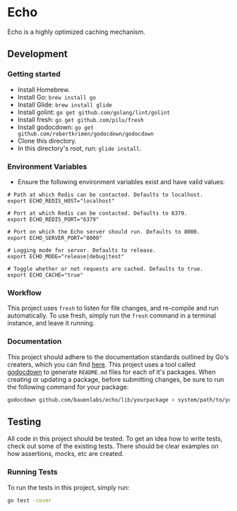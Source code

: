 # Echo
Echo is a highly optimized caching mechanism.

## Development
### Getting started
* Install Homebrew.
* Install Go: `brew install go`
* Install Glide: `brew install glide`
* Install golint: `go get github.com/golang/lint/golint`
* Install fresh: `go get github.com/pilu/fresh`
* Install godocdown: `go get github.com/robertkrimen/godocdown/godocdown`
* Clone this directory.
* In this directory's root, run: `glide install`.

### Environment Variables
* Ensure the following environment variables exist and have valid values:
```shell
# Path at which Redis can be contacted. Defaults to localhost.
export ECHO_REDIS_HOST="localhost"

# Port at which Redis can be contacted. Defaults to 6379.
export ECHO_REDIS_PORT="6379"

# Port on which the Echo server should run. Defaults to 8000.
export ECHO_SERVER_PORT="8000"

# Logging mode for server. Defaults to release.
export ECHO_MODE="release|debug|test"

# Toggle whether or not requests are cached. Defaults to true.
export ECHO_CACHE="true"
```

### Workflow
This project uses `fresh` to listen for file changes, and re-compile and run automatically. To use fresh, simply run the `fresh` command in a terminal instance, and leave it running.

### Documentation
This project should adhere to the documentation standards outlined by Go's creaters, which you can find [here](https://blog.golang.org/godoc-documenting-go-code). This project uses a tool called [godocdown](https://github.com/robertkrimen/godocdown) to generate `README.md` files for each of it's packages. When creating or updating a package, before submitting changes, be sure to run the following command for your package:
```bash
godocdown github.com/bauenlabs/echo/lib/yourpackage > system/path/to/your/package/README.md
```

## Testing
All code in this project should be tested. To get an idea how to write tests, check out some of the existing tests. There should be clear examples on how assertions, mocks, etc are created.

### Running Tests
To run the tests in this project, simply run:
```bash
go test -cover
```
